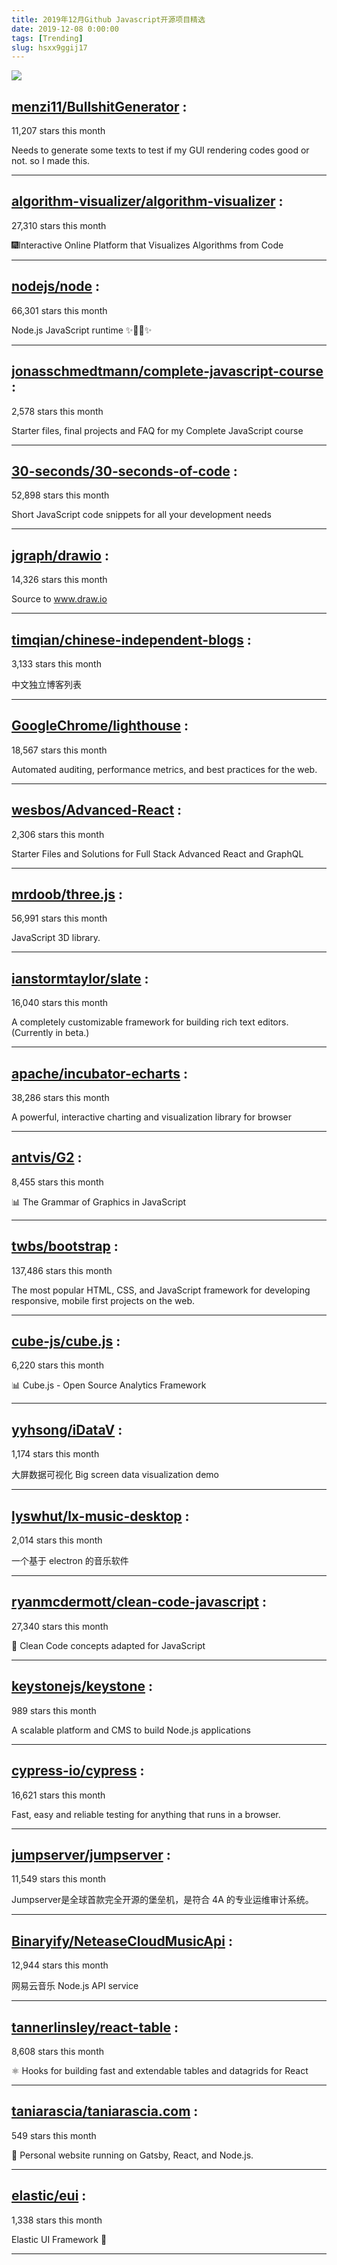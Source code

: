 ```yaml
---
title: 2019年12月Github Javascript开源项目精选 
date: 2019-12-08 0:00:00
tags: [Trending]
slug: hsxx9ggij17
---
```

![](https://static.alili.tech/images/github_60.png)
##   [menzi11/BullshitGenerator](https://github.com/menzi11/BullshitGenerator) : 
 
11,207 stars this month

Needs to generate some texts to test if my GUI rendering codes good or not. so I made this. 

---
##   [algorithm-visualizer/algorithm-visualizer](https://github.com/algorithm-visualizer/algorithm-visualizer) : 
 
27,310 stars this month

🎆Interactive Online Platform that Visualizes Algorithms from Code 

---
##   [nodejs/node](https://github.com/nodejs/node) : 
 
66,301 stars this month

Node.js JavaScript runtime ✨🐢🚀✨ 

---
##   [jonasschmedtmann/complete-javascript-course](https://github.com/jonasschmedtmann/complete-javascript-course) : 
 
2,578 stars this month

Starter files, final projects and FAQ for my Complete JavaScript course 

---
##   [30-seconds/30-seconds-of-code](https://github.com/30-seconds/30-seconds-of-code) : 
 
52,898 stars this month

Short JavaScript code snippets for all your development needs 

---
##   [jgraph/drawio](https://github.com/jgraph/drawio) : 
 
14,326 stars this month

Source to www.draw.io 

---
##   [timqian/chinese-independent-blogs](https://github.com/timqian/chinese-independent-blogs) : 
 
3,133 stars this month

中文独立博客列表 

---
##   [GoogleChrome/lighthouse](https://github.com/GoogleChrome/lighthouse) : 
 
18,567 stars this month

Automated auditing, performance metrics, and best practices for the web. 

---
##   [wesbos/Advanced-React](https://github.com/wesbos/Advanced-React) : 
 
2,306 stars this month

Starter Files and Solutions for Full Stack Advanced React and GraphQL 

---
##   [mrdoob/three.js](https://github.com/mrdoob/three.js) : 
 
56,991 stars this month

JavaScript 3D library. 

---
##   [ianstormtaylor/slate](https://github.com/ianstormtaylor/slate) : 
 
16,040 stars this month

A completely customizable framework for building rich text editors. (Currently in beta.) 

---
##   [apache/incubator-echarts](https://github.com/apache/incubator-echarts) : 
 
38,286 stars this month

A powerful, interactive charting and visualization library for browser 

---
##   [antvis/G2](https://github.com/antvis/G2) : 
 
8,455 stars this month

📊 The Grammar of Graphics in JavaScript 

---
##   [twbs/bootstrap](https://github.com/twbs/bootstrap) : 
 
137,486 stars this month

The most popular HTML, CSS, and JavaScript framework for developing responsive, mobile first projects on the web. 

---
##   [cube-js/cube.js](https://github.com/cube-js/cube.js) : 
 
6,220 stars this month

📊 Cube.js - Open Source Analytics Framework 

---
##   [yyhsong/iDataV](https://github.com/yyhsong/iDataV) : 
 
1,174 stars this month

大屏数据可视化 Big screen data visualization demo 

---
##   [lyswhut/lx-music-desktop](https://github.com/lyswhut/lx-music-desktop) : 
 
2,014 stars this month

一个基于 electron 的音乐软件 

---
##   [ryanmcdermott/clean-code-javascript](https://github.com/ryanmcdermott/clean-code-javascript) : 
 
27,340 stars this month

🛁 Clean Code concepts adapted for JavaScript 

---
##   [keystonejs/keystone](https://github.com/keystonejs/keystone) : 
 
989 stars this month

A scalable platform and CMS to build Node.js applications 

---
##   [cypress-io/cypress](https://github.com/cypress-io/cypress) : 
 
16,621 stars this month

Fast, easy and reliable testing for anything that runs in a browser. 

---
##   [jumpserver/jumpserver](https://github.com/jumpserver/jumpserver) : 
 
11,549 stars this month

Jumpserver是全球首款完全开源的堡垒机，是符合 4A 的专业运维审计系统。 

---
##   [Binaryify/NeteaseCloudMusicApi](https://github.com/Binaryify/NeteaseCloudMusicApi) : 
 
12,944 stars this month

网易云音乐 Node.js API service 

---
##   [tannerlinsley/react-table](https://github.com/tannerlinsley/react-table) : 
 
8,608 stars this month

⚛️ Hooks for building fast and extendable tables and datagrids for React 

---
##   [taniarascia/taniarascia.com](https://github.com/taniarascia/taniarascia.com) : 
 
549 stars this month

💾 Personal website running on Gatsby, React, and Node.js. 

---
##   [elastic/eui](https://github.com/elastic/eui) : 
 
1,338 stars this month

Elastic UI Framework 🙌 

---

